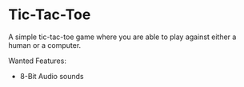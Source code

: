 # Tic-Tac-Toe

A simple tic-tac-toe game where you are able to play against
either a human or a computer.

Wanted Features:
- 8-Bit Audio sounds
